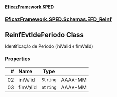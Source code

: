 #### [EficazFramework.SPED](EficazFrameworkSPED.md 'EficazFramework SPED')
### [EficazFramework.SPED.Schemas.EFD_Reinf](EficazFramework.SPED.Schemas.EFD_Reinf.md 'EficazFramework.SPED.Schemas.EFD_Reinf')

## ReinfEvtIdePeriodo Class

Identificação de Período (iniValid e fimValid)
### Properties

| # | Name | Type | |
| ---: | :--- | :---: | :--- |
| 02 | iniValid | `String` | AAAA-MM |
| 03 | fimValid | `String` | AAAA-MM |
